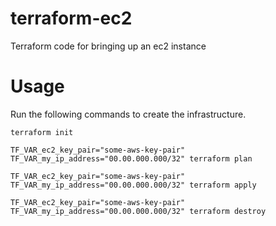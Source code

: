 # terraform-ec2
Terraform code for bringing up an ec2 instance

# Usage
Run the following commands to create the infrastructure.

 `terraform init`

 `TF_VAR_ec2_key_pair="some-aws-key-pair" TF_VAR_my_ip_address="00.00.000.000/32" terraform plan`
 
 `TF_VAR_ec2_key_pair="some-aws-key-pair" TF_VAR_my_ip_address="00.00.000.000/32" terraform apply`
 
 `TF_VAR_ec2_key_pair="some-aws-key-pair" TF_VAR_my_ip_address="00.00.000.000/32" terraform destroy`
 